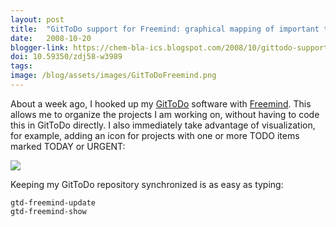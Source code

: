 ```yaml
---
layout: post
title:  "GitToDo support for Freemind: graphical mapping of important things on my schedule"
date:   2008-10-20
blogger-link: https://chem-bla-ics.blogspot.com/2008/10/gittodo-support-for-freemind-graphical.html
doi: 10.59350/zdj58-w3989
tags:
image: /blog/assets/images/GitToDoFreemind.png
---
```


About a week ago, I hooked up my [GitToDo](http://github.com/egonw/gtd/tree/master) software with
[Freemind](http://freemind.sourceforge.net/wiki/index.php/Main_Page). This allows me to organize the projects
I am working on, without having to code this in GitToDo directly. I also immediately take advantage of visualization,
for example, adding an icon for projects with one or more TODO items marked TODAY or URGENT:

![](/blog/assets/images/GitToDoFreemind.png)

Keeping my GitToDo repository synchronized is as easy as typing:

```shell
gtd-freemind-update
gtd-freemind-show
```
